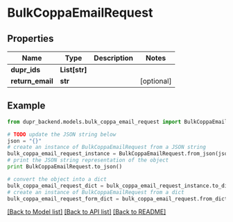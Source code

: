 # BulkCoppaEmailRequest


## Properties
Name | Type | Description | Notes
------------ | ------------- | ------------- | -------------
**dupr_ids** | **List[str]** |  | 
**return_email** | **str** |  | [optional] 

## Example

```python
from dupr_backend.models.bulk_coppa_email_request import BulkCoppaEmailRequest

# TODO update the JSON string below
json = "{}"
# create an instance of BulkCoppaEmailRequest from a JSON string
bulk_coppa_email_request_instance = BulkCoppaEmailRequest.from_json(json)
# print the JSON string representation of the object
print BulkCoppaEmailRequest.to_json()

# convert the object into a dict
bulk_coppa_email_request_dict = bulk_coppa_email_request_instance.to_dict()
# create an instance of BulkCoppaEmailRequest from a dict
bulk_coppa_email_request_form_dict = bulk_coppa_email_request.from_dict(bulk_coppa_email_request_dict)
```
[[Back to Model list]](../README.md#documentation-for-models) [[Back to API list]](../README.md#documentation-for-api-endpoints) [[Back to README]](../README.md)


